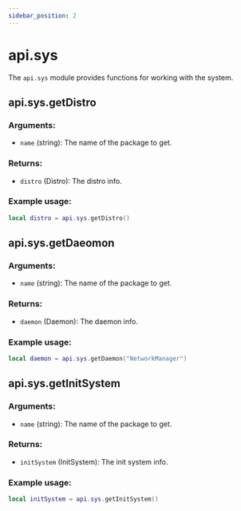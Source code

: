 ```yaml
---
sidebar_position: 2
---
```


# api.sys

The `api.sys` module provides functions for working with the system.

## api.sys.getDistro

### Arguments:
- `name` (string): The name of the package to get.

### Returns:
- `distro` (Distro): The distro info.

### Example usage:

```lua
local distro = api.sys.getDistro()
```

## api.sys.getDaeomon

### Arguments:
- `name` (string): The name of the package to get.

### Returns:
- `daemon` (Daemon): The daemon info.

### Example usage:

```lua
local daemon = api.sys.getDaemon("NetworkManager")
```

## api.sys.getInitSystem

### Arguments:
- `name` (string): The name of the package to get.

### Returns:
- `initSystem` (InitSystem): The init system info.

### Example usage:

```lua
local initSystem = api.sys.getInitSystem()
```

